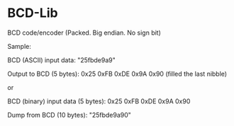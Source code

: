 # BCD-Lib
BCD code/encoder (Packed. Big endian. No sign bit)

Sample:

BCD (ASCII) input data: "25fbde9a9"

Output to BCD (5 bytes): 0x25 0xFB 0xDE 0x9A 0x90
(filled the last nibble)

or

BCD (binary) input data (5 bytes): 0x25 0xFB 0xDE 0x9A 0x90 

Dump from BCD (10 bytes): "25fbde9a90"
